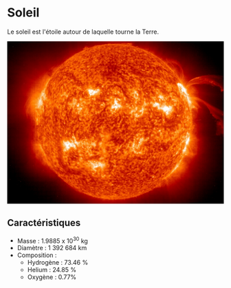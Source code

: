 # Soleil

Le soleil est l'étoile autour de laquelle tourne la Terre.

![Icone du soleil](soleil.jpg)

## Caractéristiques

- Masse : 1.9885 x 10<sup>30</sup> kg
- Diamètre : 1 392 684 km
- Composition :
  - Hydrogène : 73.46 %
  - Helium : 24.85 %
  - Oxygène : 0.77%
